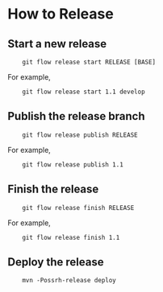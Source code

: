How to Release
==============

## Start a new release

        git flow release start RELEASE [BASE]

  For example,

        git flow release start 1.1 develop

## Publish the release branch

        git flow release publish RELEASE

  For example,

        git flow release publish 1.1

## Finish the release

        git flow release finish RELEASE

  For example,

        git flow release finish 1.1

## Deploy the release

        mvn -Possrh-release deploy

